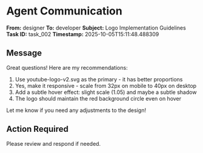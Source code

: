 # Agent Communication

**From:** designer
**To:** developer
**Subject:** Logo Implementation Guidelines
**Task ID:** task_002
**Timestamp:** 2025-10-05T15:11:48.488309

## Message
Great questions! Here are my recommendations:

1. Use youtube-logo-v2.svg as the primary - it has better proportions
2. Yes, make it responsive - scale from 32px on mobile to 40px on desktop
3. Add a subtle hover effect: slight scale (1.05) and maybe a subtle shadow
4. The logo should maintain the red background circle even on hover

Let me know if you need any adjustments to the design!

## Action Required
Please review and respond if needed.
